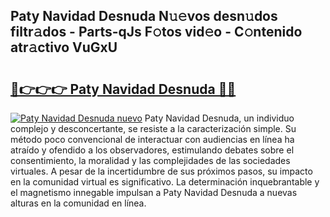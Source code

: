 ## Paty Navidad Desnuda N𝚞𝚎vos desn𝚞dos filtr𝚊dos - Parts-qJs F𝚘tos vid𝚎o - C𝚘ntenido atr𝚊ctivo VuGxU

# <h2><a href="http://mbcuj0.tromn.icu/?c=Paty+Navidad+Desnuda">🔗👉👉👉 Paty Navidad Desnuda 🔗🔗</a></h2>

[![Paty Navidad Desnuda nuevo](https://i.imgur.com/pEAQMta.gif)](http://mbcuj0.tromn.icu/?c=Paty+Navidad+Desnuda)
Paty Navidad Desnuda, un individuo complejo y desconcertante, se resiste a la caracterización simple. Su método poco convencional de interactuar con audiencias en línea ha atraído y ofendido a los observadores, estimulando debates sobre el consentimiento, la moralidad y las complejidades de las sociedades virtuales. A pesar de la incertidumbre de sus próximos pasos, su impacto en la comunidad virtual es significativo. La determinación inquebrantable y el magnetismo innegable impulsan a Paty Navidad Desnuda a nuevas alturas en la comunidad en línea.
